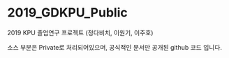 # 2019_GDKPU_Public
2019 KPU 졸업연구 프로젝트 (정다비치, 이원기, 이주호)

소스 부분은 Private로 처리되어있으며, 공식적인 문서만 공개된 github 코드 입니다.